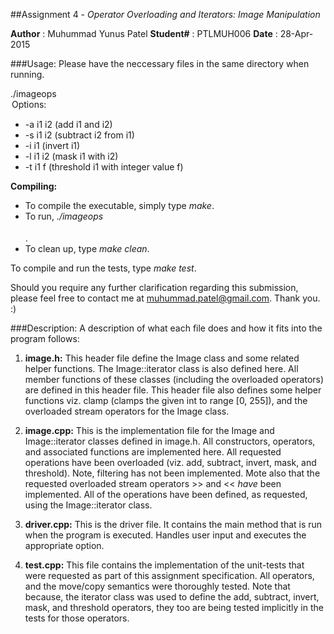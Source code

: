 ##Assignment 4 - _Operator Overloading and Iterators: Image Manipulation_

**Author** : Muhummad Yunus Patel
**Student#** : PTLMUH006
**Date** : 28-Apr-2015

###Usage:
Please have the neccessary files in the same directory when running.

./imageops <option>  
**Options:**
* -a i1 i2 \(add i1 and i2\)
* -s i1 i2 \(subtract i2 from i1\)
* -i i1	\(invert i1\)
* -l i1 i2 \(mask i1 with i2\)
* -t i1 f \(threshold i1 with integer value f\)

**Compiling:**  
* To compile the executable, simply type _make_.
* To run, _./imageops <option>_.
* To clean up, type _make clean_.

To compile and run the tests, type _make test_.

Should you require any further clarification regarding this submission, please
feel free to contact me at muhummad.patel@gmail.com. Thank you. :\)

###Description:
A description of what each file does and how it fits into the program follows:

1. **image.h:**
    This header file define the Image class and some related helper functions.
    The Image::iterator class is also defined here. All member functions of these
    classes \(including the overloaded operators\) are defined in this header file.
    This header file also defines some helper functions viz. clamp \(clamps the 
    given int to range \[0, 255\]\), and the overloaded stream operators for the 
    Image class.
    
2. **image.cpp:**
    This is the implementation file for the Image and Image::iterator classes
    defined in image.h. All constructors, operators, and associated functions
    are implemented here. All requested operations have been overloaded \(viz.
    add, subtract, invert, mask, and threshold\). Note, filtering has not been
    implemented. Mote also that the requested overloaded stream operators >> and
    << *have* been implemented. All of the operations have been defined, as 
    requested, using the Image::iterator class.
    
3. **driver.cpp:**
    This is the driver file. It contains the main method that is run when the 
    program is executed. Handles user input and executes the appropriate option.
    
4. **test.cpp:**
    This file contains the implementation of the unit-tests that were requested
    as part of this assignment specification. All operators, and the move/copy
    semantics were thoroughly tested. Note that because, the iterator class was
    used to define the add, subtract, invert, mask, and threshold operators, they
    too are being tested implicitly in the tests for those operators.
